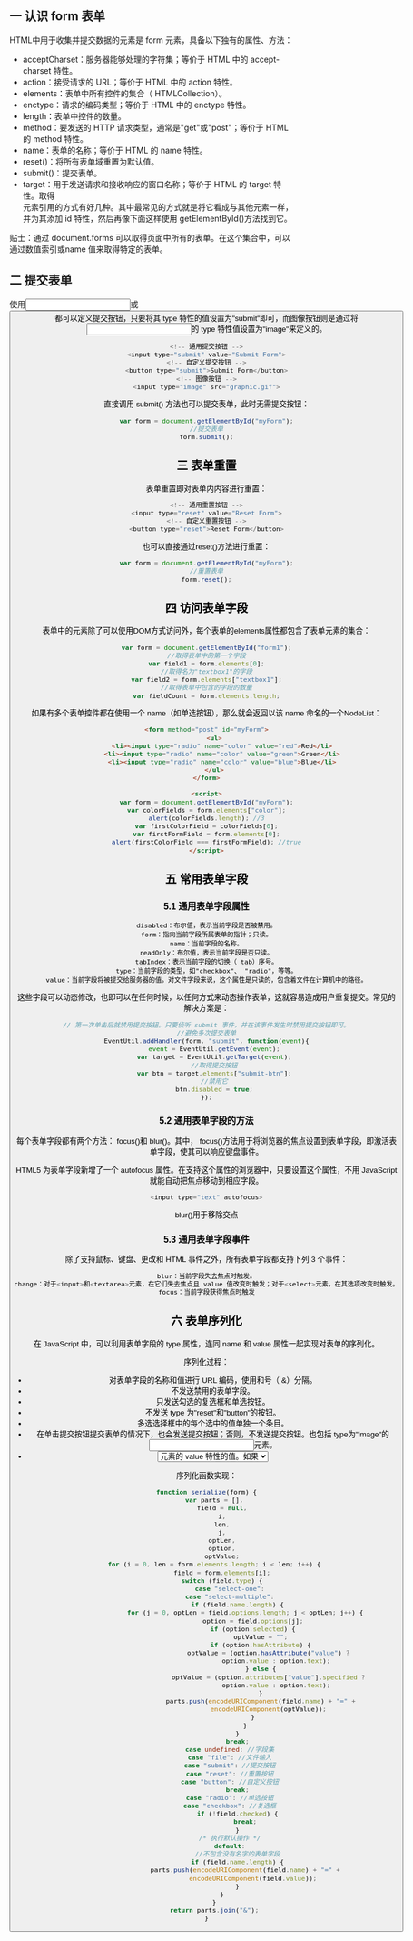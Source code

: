 ## 一 认识 form 表单

HTML中用于收集并提交数据的元素是 form 元素，具备以下独有的属性、方法：
- acceptCharset：服务器能够处理的字符集；等价于 HTML 中的 accept-charset 特性。
- action：接受请求的 URL；等价于 HTML 中的 action 特性。
- elements：表单中所有控件的集合（ HTMLCollection）。
- enctype：请求的编码类型；等价于 HTML 中的 enctype 特性。
- length：表单中控件的数量。
- method：要发送的 HTTP 请求类型，通常是"get"或"post"；等价于 HTML 的 method 特性。
- name：表单的名称；等价于 HTML 的 name 特性。
- reset()：将所有表单域重置为默认值。
- submit()：提交表单。
- target：用于发送请求和接收响应的窗口名称；等价于 HTML 的 target 特性。取得<form>元素引用的方式有好几种。其中最常见的方式就是将它看成与其他元素一样，并为其添加 id 特性，然后再像下面这样使用 getElementById()方法找到它。

贴士：通过 document.forms 可以取得页面中所有的表单。在这个集合中，可以通过数值索引或name 值来取得特定的表单。  

## 二 提交表单

使用<input>或<button>都可以定义提交按钮，只要将其 type 特性的值设置为"submit"即可，而图像按钮则是通过将<input>的 type 特性值设置为"image"来定义的。  

```js
<!-- 通用提交按钮 -->
<input type="submit" value="Submit Form">
<!-- 自定义提交按钮 -->
<button type="submit">Submit Form</button>
<!-- 图像按钮 -->
<input type="image" src="graphic.gif">
```

直接调用 submit() 方法也可以提交表单，此时无需提交按钮：
```js
var form = document.getElementById("myForm");
//提交表单
form.submit();
```

## 三 表单重置

表单重置即对表单内内容进行重置：
```js
<!-- 通用重置按钮 -->
<input type="reset" value="Reset Form">
<!-- 自定义重置按钮 -->
<button type="reset">Reset Form</button>
```

也可以直接通过reset()方法进行重置：
```js
var form = document.getElementById("myForm");
//重置表单
form.reset();
```

## 四 访问表单字段

表单中的元素除了可以使用DOM方式访问外，每个表单的elements属性都包含了表单元素的集合：
```js
var form = document.getElementById("form1");
//取得表单中的第一个字段
var field1 = form.elements[0];
//取得名为"textbox1"的字段
var field2 = form.elements["textbox1"];
//取得表单中包含的字段的数量
var fieldCount = form.elements.length;
```

如果有多个表单控件都在使用一个 name（如单选按钮），那么就会返回以该 name 命名的一个NodeList：
```html
<form method="post" id="myForm">
    <ul>
        <li><input type="radio" name="color" value="red">Red</li>
        <li><input type="radio" name="color" value="green">Green</li>
        <li><input type="radio" name="color" value="blue">Blue</li>
    </ul>
</form>

<script>
var form = document.getElementById("myForm");
var colorFields = form.elements["color"];
alert(colorFields.length); //3
var firstColorField = colorFields[0];
var firstFormField = form.elements[0];
alert(firstColorField === firstFormField); //true
</script>
```

## 五 常用表单字段

### 5.1 通用表单字段属性
```
disabled：布尔值，表示当前字段是否被禁用。
form：指向当前字段所属表单的指针；只读。
name：当前字段的名称。
readOnly：布尔值，表示当前字段是否只读。
tabIndex：表示当前字段的切换（ tab）序号。
type：当前字段的类型，如"checkbox"、 "radio"，等等。
value：当前字段将被提交给服务器的值。对文件字段来说，这个属性是只读的，包含着文件在计算机中的路径。
```

这些字段可以动态修改，也即可以在任何时候，以任何方式来动态操作表单，这就容易造成用户重复提交。常见的解决方案是：
```js
// 第一次单击后就禁用提交按钮。只要侦听 submit 事件，并在该事件发生时禁用提交按钮即可。
//避免多次提交表单
EventUtil.addHandler(form, "submit", function(event){
    event = EventUtil.getEvent(event);
    var target = EventUtil.getTarget(event);
    //取得提交按钮
    var btn = target.elements["submit-btn"];
    //禁用它
    btn.disabled = true;
});
```

### 5.2 通用表单字段的方法

每个表单字段都有两个方法： focus()和 blur()。其中， focus()方法用于将浏览器的焦点设置到表单字段，即激活表单字段，使其可以响应键盘事件。  

HTML5 为表单字段新增了一个 autofocus 属性。在支持这个属性的浏览器中，只要设置这个属性，不用 JavaScript 就能自动把焦点移动到相应字段。
```js
<input type="text" autofocus>
```

blur()用于移除交点

### 5.3 通用表单字段事件

除了支持鼠标、键盘、更改和 HTML 事件之外，所有表单字段都支持下列 3 个事件：
```js
blur：当前字段失去焦点时触发。
change：对于<input>和<textarea>元素，在它们失去焦点且 value 值改变时触发；对于<select>元素，在其选项改变时触发。
focus：当前字段获得焦点时触发
```

## 六 表单序列化

在 JavaScript 中，可以利用表单字段的 type 属性，连同 name 和 value 属性一起实现对表单的序列化。  

序列化过程：
- 对表单字段的名称和值进行 URL 编码，使用和号（ &）分隔。
- 不发送禁用的表单字段。
- 只发送勾选的复选框和单选按钮。
- 不发送 type 为"reset"和"button"的按钮。
- 多选选择框中的每个选中的值单独一个条目。
- 在单击提交按钮提交表单的情况下，也会发送提交按钮；否则，不发送提交按钮。也包括 type为"image"的<input>元素。
- <select>元素的值，就是选中的<option>元素的 value 特性的值。如果<option>元素没有value 特性，则是<option>元素的文本值

序列化函数实现：
```js
function serialize(form) {
    var parts = [],
        field = null,
        i,
        len,
        j,
        optLen,
        option,
        optValue;
    for (i = 0, len = form.elements.length; i < len; i++) {
        field = form.elements[i];
        switch (field.type) {
            case "select-one":
            case "select-multiple":
                if (field.name.length) {
                    for (j = 0, optLen = field.options.length; j < optLen; j++) {
                        option = field.options[j];
                        if (option.selected) {
                            optValue = "";
                            if (option.hasAttribute) {
                                optValue = (option.hasAttribute("value") ?
                                    option.value : option.text);
                            } else {
                                optValue = (option.attributes["value"].specified ?
                                    option.value : option.text);
                            }
                            parts.push(encodeURIComponent(field.name) + "=" +
                                encodeURIComponent(optValue));
                        }
                    }
                }
                break;
            case undefined: //字段集
            case "file": //文件输入
            case "submit": //提交按钮
            case "reset": //重置按钮
            case "button": //自定义按钮
                break;
            case "radio": //单选按钮
            case "checkbox": //复选框
                if (!field.checked) {
                    break;
                }
            /* 执行默认操作 */
            default:
                //不包含没有名字的表单字段
                if (field.name.length) {
                    parts.push(encodeURIComponent(field.name) + "=" +
                        encodeURIComponent(field.value));
                }
        }
    }
    return parts.join("&");
}
```
